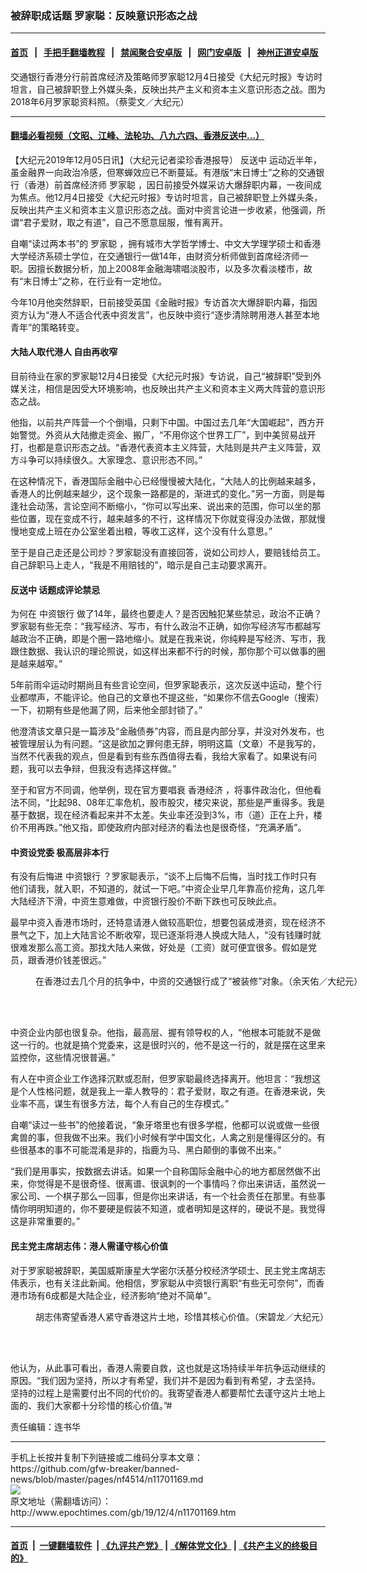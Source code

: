 ### 被辞职成话题 罗家聪：反映意识形态之战
------------------------

#### [首页](https://github.com/gfw-breaker/banned-news/blob/master/README.md) &nbsp;&nbsp;|&nbsp;&nbsp; [手把手翻墙教程](https://github.com/gfw-breaker/guides/wiki) &nbsp;&nbsp;|&nbsp;&nbsp; [禁闻聚合安卓版](https://github.com/gfw-breaker/bn-android) &nbsp;&nbsp;|&nbsp;&nbsp; [网门安卓版](https://github.com/oGate2/oGate) &nbsp;&nbsp;|&nbsp;&nbsp; [神州正道安卓版](https://github.com/SzzdOgate/update) 



<div><img alt="" class="aligncenter wp-post-image" src="http://i.epochtimes.com/assets/uploads/2019/12/20180624-RTHK-kiri-4-1-600x400.jpg"/>
<div class="red16 caption">
 交通银行香港分行前首席经济及策略师罗家聪12月4日接受《大纪元时报》专访时坦言，自己被辞职登上外媒头条，反映出共产主义和资本主义意识形态之战。图为2018年6月罗家聪资料照。（蔡雯文／大纪元）
</div>
</div><hr/>

#### [翻墙必看视频（文昭、江峰、法轮功、八九六四、香港反送中...）](https://github.com/gfw-breaker/banned-news/blob/master/pages/links.md)

<div><p>
 【大纪元2019年12月05日讯】（大纪元记者梁珍香港报导）
 <ok href="http://www.epochtimes.com/gb/tag/%E5%8F%8D%E9%80%81%E4%B8%AD.html">
  反送中
 </ok>
 运动近半年，虽金融界一向政治冷感，但寒蝉效应已不断蔓延。有港版“末日博士”之称的交通银行（香港）前首席经济师
 <ok href="http://www.epochtimes.com/gb/tag/%E7%BD%97%E5%AE%B6%E8%81%AA.html">
  罗家聪
 </ok>
 ，因日前接受外媒采访大爆辞职内幕，一夜间成为焦点。他12月4日接受《大纪元时报》专访时坦言，自己被辞职登上外媒头条，反映出共产主义和资本主义意识形态之战。面对中资言论进一步收紧，他强调，所谓“君子爱财，取之有道”，自己不愿意屈服，惟有离开。
</p>
<p>
 自嘲“读过两本书”的
 <ok href="http://www.epochtimes.com/gb/tag/%E7%BD%97%E5%AE%B6%E8%81%AA.html">
  罗家聪
 </ok>
 ，拥有城市大学哲学博士、中文大学理学硕士和香港大学经济系硕士学位，在交通银行一做14年，由财资分析师做到首席经济师一职。因擅长数据分析，加上2008年金融海啸唱淡股市，以及多次看淡楼市，故有“末日博士”之称，在行业有一定地位。
</p>
<p>
 今年10月他突然辞职，日前接受英国《金融时报》专访首次大爆辞职内幕，指因资方认为“港人不适合代表中资发言”，也反映中资行“逐步清除聘用港人甚至本地青年”的策略转变。
</p>
<p>
</p>
<h4>
 大陆人取代港人 自由再收窄
</h4>
<p>
 目前待业在家的罗家聪12月4日接受《大纪元时报》专访说，自己“被辞职”受到外媒关注，相信是因受大环境影响，也反映出共产主义和资本主义两大阵营的意识形态之战。
</p>
<p>
 他指，以前共产阵营一个个倒塌，只剩下中国。中国过去几年“大国崛起”，西方开始警觉。外资从大陆撤走资金、搬厂，“不用你这个世界工厂”，到中美贸易战开打，也都是意识形态之战。“香港代表资本主义阵营，大陆则是共产主义阵营，双方斗争可以持续很久。大家理念、意识形态不同。”
</p>
<p>
 在这种情况下，香港国际金融中心已经慢慢被大陆化，“大陆人的比例越来越多，香港人的比例越来越少，这个现象一路都是的，渐进式的变化。”另一方面，则是每逢社会动荡，言论空间不断缩小，“你可以写出来、说出来的范围，你可以坐的那些位置，现在变成不行，越来越多的不行，这样情况下你就变得没办法做，那就慢慢地变成上班在办公室坐着出粮，等收工这样，这个没有什么意思。”
</p>
<p>
 至于是自己走还是公司炒？罗家聪没有直接回答，说如公司炒人，要赔钱给员工。自己辞职马上走人，“我是不用赔钱的”，暗示是自己主动要求离开。
</p>
<h4>
 <ok href="http://www.epochtimes.com/gb/tag/%E5%8F%8D%E9%80%81%E4%B8%AD.html">
  反送中
 </ok>
 话题成评论禁忌
</h4>
<p>
 为何在
 <ok href="http://www.epochtimes.com/gb/tag/%E4%B8%AD%E8%B5%84%E9%93%B6%E8%A1%8C.html">
  中资银行
 </ok>
 做了14年，最终也要走人？是否因触犯某些禁忌，政治不正确？罗家聪有些无奈：“我写经济、写市，有什么政治不正确，如你写经济写市都越写越政治不正确，即是个圈一路地缩小。就是在我来说，你纯粹是写经济、写市，我跟住数据、我认识的理论照说，如这样出来都不行的时候，那你那个可以做事的圈是越来越窄。”
</p>
<p>
</p>
<p>
 5年前雨伞运动时期尚且有些言论空间，但罗家聪表示，这次反送中运动，整个行业都噤声，不能评论。他自己的文章也不提这些，“如果你不信去Google（搜索）一下，初期有些是他漏了网，后来他全部封锁了。”
</p>
<p>
 他澄清该文章只是一篇涉及“金融债券”内容，而且是内部分享，并没对外发布，也被管理层认为有问题。“这是欲加之罪何患无辞，明明这篇（文章）不是我写的，当然不代表我的观点，但是看到有些东西值得去看，我给大家看了。如果说有问题，我可以去争辩，但我没有选择这样做。”
</p>
<p>
 至于和官方不同调，他举例，现在官方要唱衰
 <ok href="http://www.epochtimes.com/gb/tag/%E9%A6%99%E6%B8%AF%E7%BB%8F%E6%B5%8E.html">
  香港经济
 </ok>
 ，将事件政治化，但他看法不同，“比起98、08年汇率危机，股市股灾，楼灾来说，那些是严重得多。我是基于数据，现在经济看起来并不太差。失业率还没到3%，市（道）正在上升，楼价不用再跌。”他又指，即使政府内部对经济的看法也是很奇怪，“充满矛盾”。
</p>
<h4>
 中资设党委 极高层非本行
</h4>
<p>
 有没有后悔进
 <ok href="http://www.epochtimes.com/gb/tag/%E4%B8%AD%E8%B5%84%E9%93%B6%E8%A1%8C.html">
  中资银行
 </ok>
 ？罗家聪表示，“谈不上后悔不后悔，当时找工作时只有他们请我，就入职，不知道的，就试一下吧。”中资企业早几年靠高价挖角，这几年大陆经济下滑，中资生意难做，中资银行股价不断下跌也可反映此点。
</p>
<p>
 最早中资入香港市场时，还特意请港人做较高职位，想要包装成港资，现在经济不景气之下，加上大陆言论不断收窄，现已逐渐将港人换成大陆人，“没有钱赚时就很难发那么高工资。那找大陆人来做，好处是（工资）就可便宜很多。假如是党员，跟香港价钱差很远。”
</p>
<figure class="wp-caption aligncenter" id="attachment_11701171" style="width: 600px">
 <ok href="http://i.epochtimes.com/assets/uploads/2019/12/WhatsApp-Image-2019-12-05-at-1.46.34-AM-e1575492721408.jpeg">
  <img alt="" class="size-large wp-image-11701171" src="http://i.epochtimes.com/assets/uploads/2019/12/WhatsApp-Image-2019-12-05-at-1.46.34-AM-600x450.jpeg"/>
 </ok>
 <br/><figcaption class="wp-caption-text">
  在香港过去几个月的抗争中，中资的交通银行成了“被装修”对象。（余天佑／大纪元）
 </figcaption><br/>
</figure><br/>
<p>
 中资企业内部也很复杂。他指，最高层、握有领导权的人，“他根本可能就不是做这一行的。也就是搞个党委来，这是很时兴的，他不是这一行的，就是摆在这里来监控你，这些情况很普遍。”
</p>
<p>
 有人在中资企业工作选择沉默或忍耐，但罗家聪最终选择离开。他坦言：“我想这是个人性格问题，就是我上一辈人教导的：君子爱财，取之有道。在香港来说，失业率不高，谋生有很多方法，每个人有自己的生存模式。”
</p>
<p>
 自嘲“读过一些书”的他接着说，“象牙塔里也有很多学棍，他都可以说或做一些很禽兽的事，但我做不出来。我们小时候有学中国文化，人禽之别是懂得区分的。有些很基本的事不可能混淆是非的，指鹿为马、黑白颠倒的事做不出来。”
</p>
<p>
 “我们是用事实，按数据去讲话。如果一个自称国际金融中心的地方都居然做不出来，你觉得是不是很奇怪、很离谱、很讽刺的一个事情吗？你出来讲话，虽然说一家公司、一个棋子那么一回事，但是你出来讲话，有一个社会责任在那里。有些事情你明明知道的，你不要硬是假装不知道，或者明知是这样的，硬说不是。我觉得这是非常重要的。”
</p>
<h4>
 民主党主席胡志伟：港人需谨守核心价值
</h4>
<p>
 对于罗家聪被辞职，美国威斯康星大学密尔沃基分校经济学硕士、民主党主席胡志伟表示，也有关注此新闻。他相信，罗家聪从中资银行离职“有些无可奈何”，而香港市场有6成都是大陆企业，经济影响“绝对不简单”。
</p>
<figure class="wp-caption aligncenter" id="attachment_11701174" style="width: 600px">
 <ok href="http://i.epochtimes.com/assets/uploads/2019/12/WhatsApp-Image-2019-12-05-at-1.10.16-AM-e1575492761726.jpeg">
  <img alt="" class="size-large wp-image-11701174" src="http://i.epochtimes.com/assets/uploads/2019/12/WhatsApp-Image-2019-12-05-at-1.10.16-AM-600x399.jpeg"/>
 </ok>
 <br/><figcaption class="wp-caption-text">
  胡志伟寄望香港人紧守香港这片土地，珍惜其核心价值。（宋碧龙／大纪元）
 </figcaption><br/>
</figure><br/>
<p>
 他认为，从此事可看出，香港人需要自救，这也就是这场持续半年抗争运动继续的原因。“我们因为坚持，所以才有希望，我们并不是因为看到有希望，才去坚持。坚持的过程上是需要付出不同的代价的。我寄望香港人都要帮忙去谨守这片土地上面的、我们大家都十分珍惜的核心价值。”#
</p>
<p>
 责任编辑：连书华
</p>
</div>
<hr/>
手机上长按并复制下列链接或二维码分享本文章：<br/>
https://github.com/gfw-breaker/banned-news/blob/master/pages/nf4514/n11701169.md <br/>
<a href='https://github.com/gfw-breaker/banned-news/blob/master/pages/nf4514/n11701169.md'><img src='https://github.com/gfw-breaker/banned-news/blob/master/pages/nf4514/n11701169.md.png'/></a> <br/>
原文地址（需翻墙访问）：http://www.epochtimes.com/gb/19/12/4/n11701169.htm


------------------------
#### [首页](https://github.com/gfw-breaker/banned-news/blob/master/README.md) &nbsp;|&nbsp; [一键翻墙软件](https://github.com/gfw-breaker/nogfw/blob/master/README.md) &nbsp;| [《九评共产党》](https://github.com/gfw-breaker/9ping.md/blob/master/README.md#九评之一评共产党是什么) | [《解体党文化》](https://github.com/gfw-breaker/jtdwh.md/blob/master/README.md) | [《共产主义的终极目的》](https://github.com/gfw-breaker/gczydzjmd.md/blob/master/README.md)


<img src='http://gfw-breaker.win/banned-news/pages/nf4514/n11701169.md' width='0px' height='0px'/>